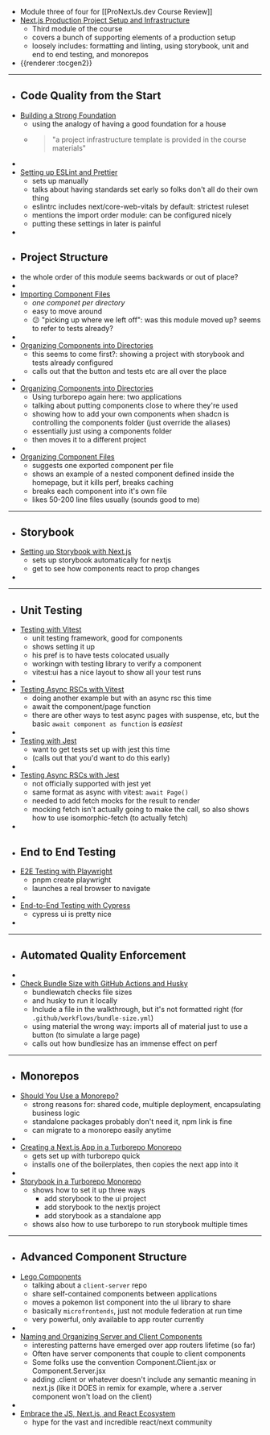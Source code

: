 - Module three of four for [[ProNextJs.dev Course Review]]
- [Next.js Production Project Setup and Infrastructure](https://www.pronextjs.dev/workshops/next-js-production-project-setup-and-infrastructure-fq4qc)
	- Third module of the course
	- covers a bunch of supporting elements of a production setup
	- loosely includes: formatting and linting, using storybook, unit and end to end testing, and monorepos
- {{renderer :tocgen2}}
- ---
- ## Code Quality from the Start
- [Building a Strong Foundation](https://www.pronextjs.dev/workshops/next-js-production-project-setup-and-infrastructure-fq4qc/building-a-strong-foundation~5276z)
	- using the analogy of having a good foundation for a house
	- > "a project infrastructure template is provided in the course materials"
-
- [Setting up ESLint and Prettier](https://www.pronextjs.dev/workshops/next-js-production-project-setup-and-infrastructure-fq4qc/setting-up-es-lint-and-prettier~dvnks)
	- sets up manually
	- talks about having standards set early so folks don't all do their own thing
	- eslintrc includes next/core-web-vitals by default: strictest ruleset
	- mentions the import order module: can be configured nicely
	- putting these settings in later is painful
-
- ## Project Structure
- the whole order of this module seems backwards or out of place?
-
- [Importing Component Files](https://www.pronextjs.dev/workshops/next-js-production-project-setup-and-infrastructure-fq4qc/importing-component-files-l0juk)
	- *one componet per directory*
	- easy to move around
	- 😕 "picking up where we left off": was this module moved up? seems to refer to tests already?
-
- [Organizing Components into Directories](https://www.pronextjs.dev/workshops/next-js-production-project-setup-and-infrastructure-fq4qc/organizing-components-into-directories-k91el)
	- this seems to come first?: showing a project with storybook and tests already configured
	- calls out that the button and tests etc are all over the place
-
- [Organizing Components into Directories](https://www.pronextjs.dev/workshops/next-js-production-project-setup-and-infrastructure-fq4qc/organizing-components-into-directories-k91el)
	- Using turborepo again here: two applications
	- talking about putting components close to where they're used
	- showing how to add your own components when shadcn is controlling the components folder (just override the aliases)
	- essentially just using a components folder
	- then moves it to a different project
-
- [Organizing Component Files](https://www.pronextjs.dev/workshops/next-js-production-project-setup-and-infrastructure-fq4qc/organizing-component-files~kgj75)
	- suggests one exported component per file
	- shows an example of a nested component defined inside the homepage, but it kills perf, breaks caching
	- breaks each component into it's own file
	- likes 50-200 line files usually (sounds good to me)
- ---
- ## Storybook
- [Setting up Storybook with Next.js](https://www.pronextjs.dev/workshops/next-js-production-project-setup-and-infrastructure-fq4qc/setting-up-storybook-with-next-js-2vxd8)
	- sets up storybook automatically for nextjs
	- get to see how components react to prop changes
-
- ---
- ## Unit Testing
- [Testing with Vitest](https://www.pronextjs.dev/workshops/next-js-production-project-setup-and-infrastructure-fq4qc/testing-with-vitest-u99gb)
	- unit testing framework, good for components
	- shows setting it up
	- his pref is to have tests colocated usually
	- workingn with testing library to verify a component
	- vitest:ui has a nice layout to show all your test runs
-
- [Testing Async RSCs with Vitest](https://www.pronextjs.dev/workshops/next-js-production-project-setup-and-infrastructure-fq4qc/testing-async-rscs-with-vitest-4x7uz)
	- doing another example but with an async rsc this time
	- await the component/page function
	- there are other ways to test async pages with suspense, etc, but the basic `await component as function` is _easiest_
-
- [Testing with Jest](https://www.pronextjs.dev/workshops/next-js-production-project-setup-and-infrastructure-fq4qc/testing-with-jest-4snaq)
	- want to get tests set up with jest this time
	- (calls out that you'd want to do this early)
-
- [Testing Async RSCs with Jest](https://www.pronextjs.dev/workshops/next-js-production-project-setup-and-infrastructure-fq4qc/testing-async-rscs-with-jest-44mnl)
	- not officially supported with jest yet
	- same format as async with vitest: `await Page()`
	- needed to add fetch mocks for the result to render
	- mocking fetch isn't actually going to make the call, so also shows how to use isomorphic-fetch (to actually fetch)
-
- ## End to End Testing
- [E2E Testing with Playwright](https://www.pronextjs.dev/workshops/next-js-production-project-setup-and-infrastructure-fq4qc/e2-e-testing-with-playwright-d3eyw)
	- pnpm create playwright
	- launches a real browser to navigate
-
- [End-to-End Testing with Cypress](https://www.pronextjs.dev/workshops/next-js-production-project-setup-and-infrastructure-fq4qc/end-to-end-testing-with-cypress-44bpa)
	- cypress ui is pretty nice
-
- ---
- ## Automated Quality Enforcement
-
- [Check Bundle Size with GitHub Actions and Husky](https://www.pronextjs.dev/workshops/next-js-production-project-setup-and-infrastructure-fq4qc/check-bundle-size-with-git-hub-actions-and-husky-56f19)
	- bundlewatch checks file sizes
	- and husky to run it locally
	- Include a file in the walkthrough, but it's not formatted right (for `.github/workflows/bundle-size.yml`)
	- using material the wrong way: imports all of material just to use a button (to simulate a large page)
	- calls out how bundlesize has an immense effect on perf
- ---
- ## Monorepos
- [Should You Use a Monorepo?](https://www.pronextjs.dev/workshops/next-js-production-project-setup-and-infrastructure-fq4qc/should-you-use-a-monorepo-w6lx7)
	- strong reasons for: shared code, multiple deployment, encapsulating business logic
	- standalone packages probably don't need it, npm link is fine
	- can migrate to a monorepo easily anytime
-
- [Creating a Next.js App in a Turborepo Monorepo](https://www.pronextjs.dev/workshops/next-js-production-project-setup-and-infrastructure-fq4qc/creating-a-next-js-app-in-a-turborepo-monorepo-plp5r)
	- gets set up with turborepo quick
	- installs one of the boilerplates, then copies the next app into it
-
- [Storybook in a Turborepo Monorepo](https://www.pronextjs.dev/workshops/next-js-production-project-setup-and-infrastructure-fq4qc/storybook-in-a-turborepo-monorepo-nnwqb)
	- shows how to set it up three ways
		- add storybook to the ui project
		- add storybook to the nextjs project
		- add storybook as a standalone app
	- shows also how to use turborepo to run storybook multiple times
- ---
- ## Advanced Component Structure
- [Lego Components](https://www.pronextjs.dev/workshops/next-js-production-project-setup-and-infrastructure-fq4qc/lego-components-iwmuu)
	- talking about a `client-server` repo
	- share self-contained components between applications
	- moves a pokemon list component into the uI library to share
	- basically `microfrontends`, just not module federation at run time
	- very powerful, only available to app router currently
-
- [Naming and Organizing Server and Client Components](https://www.pronextjs.dev/workshops/next-js-production-project-setup-and-infrastructure-fq4qc/naming-and-organizing-server-and-client-components-mbtsl)
	- interesting patterns have emerged over app routers lifetime (so far)
	- Often have server components that couple to client components
	- Some folks use the convention Component.Client.jsx or Component.Server.jsx
	- adding .client or whatever doesn't include any semantic meaning in next.js (like it DOES in remix for example, where a .server component won't load on the client)
-
- [Embrace the JS, Next.js, and React Ecosystem](https://www.pronextjs.dev/workshops/next-js-production-project-setup-and-infrastructure-fq4qc/embrace-the-js-next-js-and-react-ecosystem~6hcv6)
	- hype for the vast and incredible react/next community